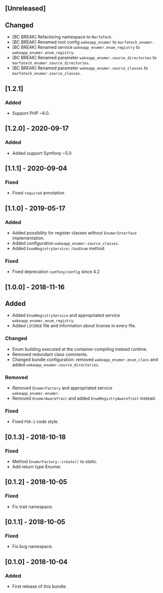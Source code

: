 ## [Unreleased]
## Changed
- [BC BREAK] Refactoring namespace to `MarfaTech`.
- [BC BREAK] Renamed root config `wakeapp_enumer` to `marfatech_enumer`.
- [BC BREAK] Renamed service `wakeapp_enumer.enum_registry` to `wakeapp_enumer.enum_registry`.
- [BC BREAK] Renamed parameter `wakeapp_enumer.source_directories` to `marfatech_enumer.source_directories`.
- [BC BREAK] Renamed parameter `wakeapp_enumer.source_classes` to `marfatech_enumer.source_classes`.

## [1.2.1]
### Added
- Support PHP ~8.0.

## [1.2.0] - 2020-09-17
### Added
- Added support Symfony ~5.0

## [1.1.1] - 2020-09-04
### Fixed
- Fixed `required` annotation

## [1.1.0] - 2019-05-17
### Added
- Added possibility for register classes without `EnumerInterface` implementation.
- Added configuration `wakeapp_enumer.source_classes`.
- Added `EnumRegistryService::hasEnum` method.
### Fixed
- Fixed deprecation `symfony/config` since 4.2

## [1.0.0] - 2018-11-16
## Added
- Added `EnumRegistryService` and appropriated service `wakeapp_enumer.enum_registry`.
- Added `LICENSE` file and information about license in every file.
### Changed
- Enum building executed at the container compiling instead runtime.
- Removed redundant class comments.
- Changed bundle configuration: removed `wakeapp_enumer.enum_class` and added `wakeapp_enumer.source_directories`.
### Removed
- Removed `EnumerFactory` and appropriated service `wakeapp_enumer.enumer`.
- Removed `EnumerAwareTrait` and added `EnumRegistryAwareTrait` instead.
### Fixed
- Fixed `PSR-2` code style.

## [0.1.3] - 2018-10-18
### Fixed
- Method `EnumerFactory::create()` to static.
- Add return type Enumer.

## [0.1.2] - 2018-10-05
### Fixed
- Fix trait namespace.

## [0.1.1] - 2018-10-05
### Fixed
- Fix bug namespace.

## [0.1.0] - 2018-10-04
### Added
- First release of this bundle.
